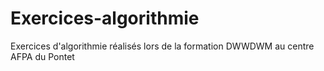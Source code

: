 
# Exercices-algorithmie

Exercices d'algorithmie réalisés lors de la formation DWWDWM au centre AFPA du Pontet

